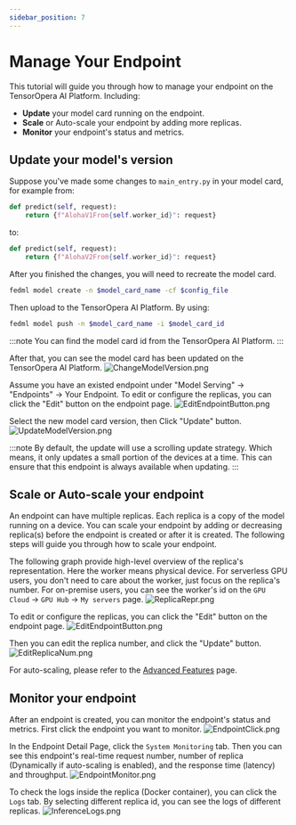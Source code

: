 ```yaml
---
sidebar_position: 7
---
```


# Manage Your Endpoint

This tutorial will guide you through how to manage your endpoint on the TensorOpera AI Platform. Including:

- **Update** your model card running on the endpoint.
- **Scale** or Auto-scale your endpoint by adding more replicas.
- **Monitor** your endpoint's status and metrics.

## Update your model's version

Suppose you've made some changes to `main_entry.py` in your model card, for example from:

```python
def predict(self, request):
    return {f"AlohaV1From{self.worker_id}": request}
```

to:

```python
def predict(self, request):
    return {f"AlohaV2From{self.worker_id}": request}
```

After you finished the changes, you will need to recreate the model card.

```bash
fedml model create -n $model_card_name -cf $config_file
```

Then upload to the TensorOpera AI Platform. By using:

```bash
fedml model push -n $model_card_name -i $model_card_id
```

:::note
You can find the model card id from the TensorOpera AI Platform.
:::

After that, you can see the model card has been updated on the TensorOpera AI Platform.
![ChangeModelVersion.png](pics%2FChangeModelVersion.png)

Assume you have an existed endpoint under "Model Serving" -> "Endpoints" -> Your Endpoint.
To edit or configure the replicas, you can click the "Edit" button on the endpoint page.
![EditEndpointButton.png](pics%2FEditEndpointButton.png)

Select the new model card version, then Click "Update" button.
![UpdateModelVersion.png](pics%2FUpdateModelVersion.png)

:::note
By default, the update will use a scrolling update strategy. Which means, it only updates
a small portion of the devices at a time. This can ensure that this endpoint is always available when updating.
:::

## Scale or Auto-scale your endpoint

An endpoint can have multiple replicas. Each replica is a copy of the model running on a device.
You can scale your endpoint by adding or decreasing replica(s) before the endpoint is created or after it is created.
The following steps will guide you through how to scale your endpoint.

The following graph provide high-level overview of the replica's representation. Here the worker means physical device.
For serverless GPU users, you don't need to care about the worker, just focus on the replica's number.
For on-premise users, you can see the worker's id on the `GPU Cloud` -> `GPU Hub` -> `My servers` page.
![ReplicaRepr.png](pics%2FReplicaRepr.png)

To edit or configure the replicas, you can click the "Edit" button on the endpoint page.
![EditEndpointButton.png](pics%2FEditEndpointButton.png)

Then you can edit the replica number, and click the "Update" button.
![EditReplicaNum.png](pics%2FEditReplicaNum.png)

For auto-scaling, please refer to the [Advanced Features](advanced_features.md) page.

## Monitor your endpoint

After an endpoint is created, you can monitor the endpoint's status and metrics. First click the endpoint you want to monitor.
![EndpointClick.png](pics%2FEndpointClick.png)

In the Endpoint Detail Page, click the `System Monitoring` tab. Then you can see this endpoint's real-time request number,
number of replica (Dynamically if auto-scaling is enabled), and the response time (latency) and throughput.
![EndpointMonitor.png](pics%2FEndpointMonitor.png)

To check the logs inside the replica (Docker container), you can click the `Logs` tab.
By selecting different replica id, you can see the logs of different replicas.
![InferenceLogs.png](pics%2FInferenceLogs.png)
